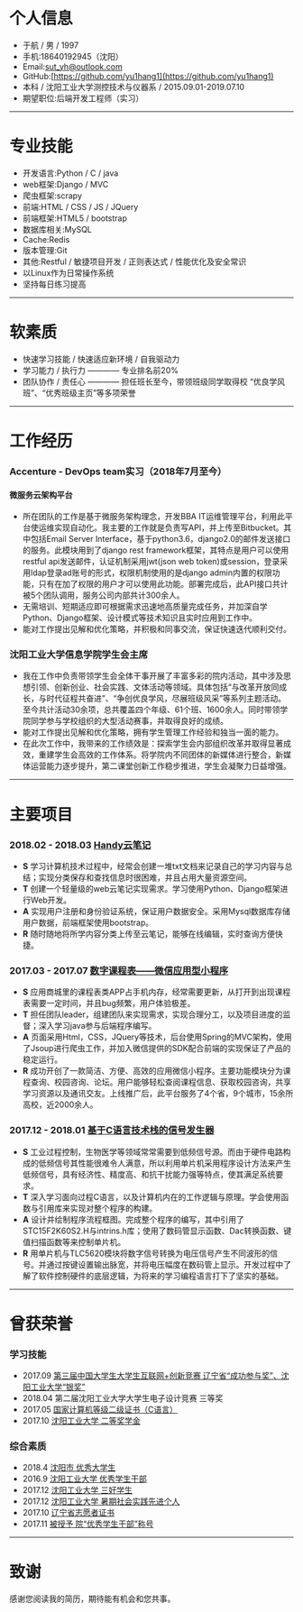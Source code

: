 # 个人信息
* 于航 / 男 / 1997
* 手机:18640192945（沈阳）
* Email:<sut_yh@outlook.com>
* GitHub:[https://github.com/yu1hang1](https://github.com/yu1hang1)
* 本科 / 沈阳工业大学测控技术与仪器系 / 2015.09.01-2019.07.10
* 期望职位:后端开发工程师（实习）

---

# 专业技能
* 开发语言:Python / C / java
* web框架:Django / MVC
* 爬虫框架:scrapy
* 前端:HTML / CSS / JS / JQuery
* 前端框架:HTML5 / bootstrap
* 数据库相关:MySQL 
* Cache:Redis
* 版本管理:Git
* 其他:Restful / 敏捷项目开发 / 正则表达式 / 性能优化及安全常识 
* 以Linux作为日常操作系统
* 坚持每日练习提高

---

# 软素质
* 快速学习技能 / 快速适应新环境 / 自我驱动力
* 学习能力 / 执行力 ———— 专业排名前20%
* 团队协作 / 责任心 ———— 担任班长至今，带领班级同学取得校 “优良学风班”、“优秀班级主页”等多项荣誉
 

---

# 工作经历
###  Accenture - DevOps team实习（2018年7月至今）
#### 微服务云架构平台
* 所在团队的工作是基于微服务架构理念，开发BBA IT运维管理平台，利用此平台使运维实现自动化。我主要的工作就是负责写API，并上传至Bitbucket。其中包括Email Server Interface，基于python3.6，django2.0的邮件发送接口的服务。此模块用到了django rest framework框架，其特点是用户可以使用restful api发送邮件，认证机制采用jwt(json web token)或session，登录采用ldap登录ad账号的形式，权限机制使用的是django admin内置的权限功能，只有在加了权限的用户才可以使用此功能。部署完成后，此API接口共计被5个团队调用，服务公司内部共计300余人。
* 无需培训、短期适应即可根据需求迅速地高质量完成任务，并加深自学Python、Django框架、设计模式等技术知识且实时应用到工作中。
* 能对工作提出见解和优化策略，并积极和同事交流，保证快速迭代顺利交付。
### 沈阳工业大学信息学院学生会主席
* 我在工作中负责带领学生会全体干事开展了丰富多彩的院内活动，其中涉及思想引领、创新创业、社会实践、文体活动等领域。具体包括“与改革开放同成长，与时代征程共奋进”、“争创优良学风，尽展班级风采”等系列主题活动。至今共计活动30余项，总共覆盖四个年级、61个班、1600余人。同时带领学院同学参与学校组织的大型活动赛事，并取得良好的成绩。
* 能对工作提出见解和优化策略，拥有学生管理工作经验和独当一面的能力。
* 在此次工作中，我带来的工作绩效是：探索学生会内部组织改革并取得显著成效，重建学生会高效的工作体系。将学院内不同团体的新媒体进行整合，新媒体运营能力逐步提升，第二课堂创新工作稳步推进，学生会凝聚力日益增强。

---

# 主要项目
### 2018.02 - 2018.03      [Handy云笔记](https://github.com/yu1hang1/Handy_note)
* **S** 学习计算机技术过程中，经常会创建一堆txt文档来记录自己的学习内容与总结；实现分类保存和查找信息时很困难，并且占用大量资源空间。
* **T** 创建一个轻量级的web云笔记实现需求。学习使用Python、Django框架进行Web开发。
* **A**	实现用户注册和身份验证系统，保证用户数据安全。采用Mysql数据库存储用户数据，前端框架使用bootstrap。
* **R** 随时随地将所学内容分类上传至云笔记，能够在线编辑，实时查询方便快捷。


### 2017.03 - 2017.07      [数字课程表——微信应用型小程序](https://github.com/yu1hang1/Digit_Timetable)
* **S** 应用商城里的课程表类APP占手机内存，经常需要更新，从打开到出现课程表需要一定时间，并且bug频繁，用户体验极差。
* **T** 担任团队leader，组建团队来实现需求，实现合理分工，以及项目进度的监督；深入学习java参与后端程序编写。
* **A** 页面采用Html，CSS，JQuery等技术，后台使用Spring的MVC架构，使用了Jsoup进行爬虫工作，并加入微信提供的SDK配合前端的实现保证了产品的稳定运行。
* **R** 成功开创了一款简洁、方便、高效的应用微信小程序。主要功能模块分为课程查询、校园咨询、论坛。用户能够轻松查阅课程信息、获取校园咨询，共享学习资源以及通讯交友。上线推广后，此平台服务了4个省，9个城市，15余所高校，近2000余人。


### 2017.12 - 2018.01      [基于C语言技术栈的信号发生器](https://github.com/yu1hang1/project_C)
* **S** 工业过程控制，生物医学等领域常常需要到低频信号源。而由于硬件电路构成的低频信号其性能很难令人满意，所以利用单片机采用程序设计方法来产生低频信号，具有经济性、精度高、和抗干扰能力强等特点，使其满足系统要求。
* **T** 深入学习面向过程C语言，以及计算机内在的工作逻辑与原理。学会使用函数与引用库来实现对整个程序的构建。
* **A** 设计并绘制程序流程框图。完成整个程序的编写，其中引用了STC15F2K60S2.H与intrins.h库；使用了数码管显示函数、Dac转换函数、键值扫描函数等来控制单片机。
* **R** 用单片机与TLC5620模块将数字信号转换为电压信号产生不同波形的信号。并通过按键设置输出脉宽，并将电压幅度在数码管上显示。开发过程中了解了软件控制硬件的底层逻辑，为将来的学习编程语言打下了坚实的基础。

---

# 曾获荣誉
### 学习技能
* 2017.09 [第三届中国大学生大学生互联网+创新竞赛  辽宁省“成功参与奖”、沈阳工业大学“银奖”](https://github.com/yu1hang1/resume/blob/master/Internet%2B.png)
* 2018.04 第二届沈阳工业大学大学生电子设计竞赛 三等奖
* 2017.05 [国家计算机等级二级证书（C语言）](https://github.com/yu1hang1/resume/blob/master/NCRE.jpg)
* 2017.10 [沈阳工业大学 二等奖学金](https://github.com/yu1hang1/resume/blob/master/Scholarship.png)

### 综合素质
* 2018.4  [沈阳市 优秀大学生](https://github.com/yu1hang1/resume/blob/master/Excellent%20college%20students.jpg)
* 2016.9  [沈阳工业大学  优秀学生干部](https://github.com/yu1hang1/resume/blob/master/student%20cadres.png)
* 2017.12 [沈阳工业大学  三好学生](https://github.com/yu1hang1/resume/blob/master/Three%20good%20students.png)
* 2017.12 [沈阳工业大学 暑期社会实践先进个人](https://github.com/yu1hang1/resume/blob/master/SummerPractise.jpg)
* 2017.10 [辽宁省志愿者证书](https://github.com/yu1hang1/resume/blob/master/Volunteer%20certificate.png)
* 2017.11 [被授予 院“优秀学生干部”称号](https://github.com/yu1hang1/resume/blob/master/student%20cadres2.png)

---

# 致谢
感谢您阅读我的简历，期待能有机会和您共事。
